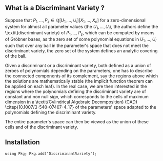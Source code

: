 ## What is a Discriminant Variety ?

Suppose that $P_1,\ldots,P_s \in \mathbb{Q} [U_1,\ldots,U_l][X_1,\ldots ,X_n]$ for a zero-dimensional system for almost all parameter values (the $U_1,\ldots,U_l$), the authors define the \textit{discriminant variety} of $P_1,\ldots,P_s$, which can be computed by means of Gröbner bases, as the zero set of some polynomial equations in $U_1,\ldots,U_l$ such that over any ball in the parameter's space that does not meet the discriminant variety, the zero set of the system defines an analytic covering of the ball.

Given a discriminant or a discriminant variety, both defined as a union of zeroes of polynomials depending on the parameters, one has to describe the connected components of its complement, say the regions above which the solutions are mathematically stable (the implicit function theorem can be applied on each leaf). In the real case, we are then interested in the regions where the polynomials defining the discriminant variety are of constant and non null sign, which corresponds to the cells of maximum dimension in a \textit{Cylindrical Algebraic Decomposition} (CAD) \citep{10.1007/3-540-07407-4_17} of the parameters' space adapted to the polynomials defining the discriminant variety.

The entire parameter's space can then be viewed as the union of these cells and
of the discriminant variety.

## Installation

```
using Pkg; Pkg.add("DiscriminantVariety");
```
